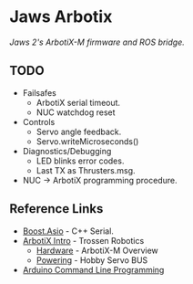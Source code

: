 # Jaws Arbotix

*Jaws 2's ArbotiX-M firmware and ROS bridge.*

## TODO
* Failsafes
    * ArbotiX serial timeout.
    * NUC watchdog reset
* Controls
    * Servo angle feedback.
    * Servo.writeMicroseconds()
* Diagnostics/Debugging
    * LED blinks error codes.
    * Last TX as Thrusters.msg.
* NUC -> ArbotiX programming procedure.

## Reference Links
* [Boost.Asio](http://www.boost.org/doc/libs/1_54_0/doc/html/boost_asio.html) - C++ Serial.
* [ArbotiX Intro](http://learn.trossenrobotics.com/arbotix) - Trossen Robotics
    * [Hardware](http://learn.trossenrobotics.com/arbotix/arbotix-getting-started/38-arbotix-m-hardware-overview#&panel1-1) - ArbotiX-M Overview
    * [Powering](http://learn.trossenrobotics.com/arbotix/arbotix-advanced-topics/40-powering-the-arbotix-m) - Hobby Servo BUS
* [Arduino Command Line Programming](https://github.com/arduino/Arduino/blob/ide-1.5.x/build/shared/manpage.adoc)
